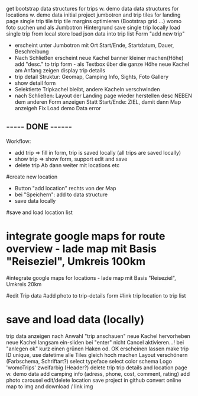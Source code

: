 
get bootstrap
data structures for trips w. demo data
data structures for locations w. demo data
initial project
jumbotron and trip tiles for landing page
single trip tile
trip tile margins optimieren (Bootstrap grid ...)
womo foto suchen und als Jumbotron Hintergrund
save single trip locally
load single trip from local store
load json data into trip list
Form "add new trip" 
- erscheint unter Jumbotron mit 
  Ort Start/Ende, Startdatum, Dauer, Beschreibung
- Nach Schließen erscheint neue Kachel 
banner kleiner machen(Höhe)
add "desc." to trip form - als Textbox über die ganze Höhe
neue Kachel am Anfang zeigen
display trip details
- trip detail Struktur: Geomap, Camping Info, Sights, Foto Gallery
- show detail form
- Selektierte Tripkachel bleibt, andere Kacheln verschwinden
- nach Schließen: Layout der Landing page wieder herstellen
desc NEBEN dem anderen Form anzeigen
Statt Start/Ende: ZIEL, damit dann Map anzeigeh
Fix Load demo Data error
## ----- DONE ------
Workflow:
- add trip => fill in form, trip is saved locally (all trips are saved locally)
- show trip => show form, support edit and save
- delete trip
Ab dann weiter mit locations etc

#create new location
- Button "add location" rechts von der Map
- bei "Speichern": add to data structure
- save data locally

#save and load location list

# integrate google maps for route overview - lade map mit Basis "Reiseziel", Umkreis 100km
#integrate google maps for locations - lade map mit Basis "Reiseziel", Umkreis 20km

#edit Trip data
#add photo to trip-details form
#link trip location to trip list
# save and load data (locally)
trip data anzeigen nach Anwahl "trip anschauen" 
neue Kachel hervorheben
neue Kachel langsam ein-sliden
bei "enter" nicht Cancel aktivieren...!
bei "anlegen ok" kurz einen grünen Haken od. OK erscheinen lassen
make trip ID unique, use datetime
alle Tiles gleich hoch machen
Layout verschönern (Farbschema, Schriftart?)
select typeface
select color schema
Logo 'womoTrips' zweifarbig (Header?)
delete trip
trip details and location page w. demo data
add camping info (adress, phone, cost, comment, rating)
add photo carousel
edit/delete location
save project in github 
convert online map to img and download / link img

